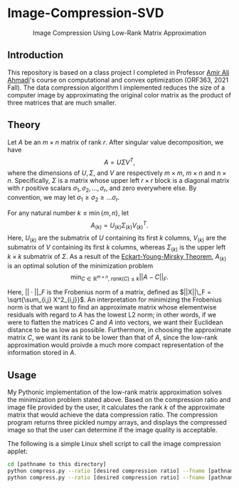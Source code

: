 # Image-Compression-SVD

<div align="center">
Image Compression Using Low-Rank Matrix Approximation
</div>

## Introduction

This repository is based on a class project I completed in Professor [Amir Ali Ahmadi](https://aaa.princeton.edu)'s course on computational and convex optimization (ORF363, 2021 Fall). The data compression algorithm I implemented reduces the size of a computer image by approximating the original color matrix as the product of three matrices that are much smaller.

## Theory

Let $A$ be an $m \times n$ matrix of rank $r$. After singular value decomposition, we have $$A=U \Sigma V^T,$$ where the dimensions of $U, \Sigma,$ and $V$ are respectively $m \times m$, $m \times n$ and $n \times n$. Specifically, $\Sigma$ is a matrix whose upper left $r \times r$ block is a diagonal matrix with $r$ positive scalars $\sigma_1, \sigma_2, \dots, \sigma_r$, and zero everywhere else. By convention, we may let $\sigma_1 \geq \sigma_2 \geq \dots \sigma_r$.

For any natural number $k \leq \min\{m,n\}$, let $$A_{(k)} = U_{(k)} \Sigma_{(k)} V_{(k)}^T.$$ Here, $U_{(k)}$ are the submatrix of $U$ containing its first $k$ columns, $V_{(k)}$ are the submatrix of $V$ containing its first $k$ columns, whereas $\Sigma_{(k)}$ is the upper left $k \times k$ submatrix of $\Sigma$. As a result of the [Eckart-Young-Mirsky Theorem](https://en.wikipedia.org/wiki/Low-rank_approximation), $A_{(k)}$ is an optimal solution of the minimization problem $$\min_{C \in \mathbb{R}^{m \times n}, \; rank(C) \leq k} ||A - C||_F.$$

Here, $||\cdot||\_F$ is the Frobenius norm of a matrix, defined as $||X||\_F = \sqrt{\sum_{i,j} X^2_{i,j}}$. An interpretation for minimizing the Frobenius norm is that we want to find an approximate matrix whose elementwise residuals with regard to $A$ has the lowest L2 norm; in other words, if we were to flatten the matrices $C$ and $A$ into vectors, we want their Euclidean distance to be as low as possible. Furthermore, in choosing the approximate matrix $C$, we want its rank to be lower than that of $A$, since the low-rank approximation would proivde a much more compact representation of the information stored in $A$.

## Usage
My Pythonic implementation of the low-rank matrix approximation solves the minimization problem stated above. Based on the compression ratio and image file provided by the user, it calculates the rank $k$ of the approximate matrix that would achieve the data compression ratio. The compression program returns three pickled numpy arrays, and displays the compressed image so that the user can determine if the image quality is acceptable.

The following is a simple Linux shell script to call the image compression applet:
```bash
cd [pathname to this directory]
python compress.py --ratio [desired compression ratio] --fname [pathname to image file]
python compress.py --ratio [desired compression ratio] --fname [pathname to image file] --as_gray # compress a grayscale image
```
